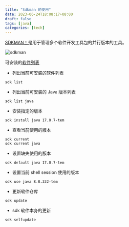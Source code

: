 ```yaml
---
title: "Sdkman 的使用"
date: 2023-06-24T18:08:17+08:00
draft: false
tags: [java]
categories: [tech]
---
```


[SDKMAN！](https://sdkman.io/)是用于管理多个软件开发工具包的并行版本的工具。

![sdkman](https://cdn.mahaoliang.tech/images/202306241814580.svg)

可安装的[软件列表](https://sdkman.io/sdks) 

* 列出当前可安装的软件列表
```
sdk list
```

* 列出当前可安装的 Java 版本列表

```
sdk list java
```

* 安装指定的版本

```
sdk install java 17.0.7-tem
```

* 查看当前使用的版本

```
sdk current 
sdk current java
```

* 设置缺失使用的版本

```
sdk default java 17.0.7-tem
```

* 设置当前 shell session 使用的版本

```
sdk use java 8.0.332-tem   
```

* 更新软件仓库

```
sdk update
```

* sdk 软件本身的更新

```
sdk selfupdate
```
